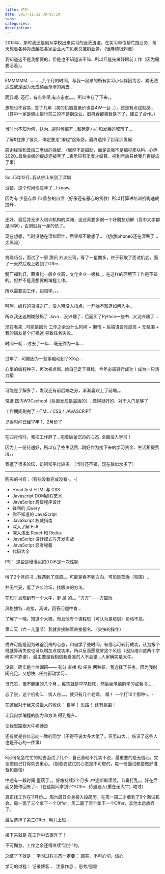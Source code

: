 ```yaml
---
title: 过程
date: 2017-11-22 00:06:20
tags:
categories:
description:
---
```

2015年，那时我还是刚从学校出来实习的迷茫渣渣，在实习单位帮忙跑业务，每天想着各种办法越过各家企业大门见老总推销业务。（很麻烦很刺激）

我知道这不是我想要的，但是也不知道该干嘛…所以只能先做好眼前工作（因为需要活着）。

---

EMMMMM…………几个月的时间，与我一起来的所有实习小伙伴因为苦、累无法适应或是因为无成绩而渐渐的离去…

而我呢..还行，有点业绩,有点态度。。。所以生存了下来。。

想想也不容易…签了几单（卖的机器最低价也要4W一台…），还是有点成就感..（其中一家是佛山排行前三的不锈钢企业，旧机器都被我换下了，建立了合作。）

---

当时也不知为何，认为…是时候离开…和确定方向和发展的城市了….

了解&犹豫了挺久，确定要走“编程”这条路，最终选择了到深圳发展..

感谢经理和丑拒二老板的挽留..（居然不是鼓励，而是说我不是编程那块料…心碎2020..最后业绩的提成还被黑了…表示只有季度才结算，拖到年后只给我几百提成了事）

---

So..15年12月..我从佛山来到了深圳

没错，这个时间快过年了…I know..

因为有 少量存款 和 膨胀的自信（好像还有恶心的贷款）所以打算进培训机构速成提升…

---

还好，最后并无步入培训机构的深渊，这还真要多谢一个好朋友劝解（高中大学都是同学），否则就背一身的债了。

现在想想，当时没他在深圳帮忙，后果都不敢想了…（想想Iphone6还在深丢了…太黑暗）

---

机缘巧合，面试了一家 腾讯 外派公司，等了一星期多，终于获取了面试机会，面了一天然后晚上收到了Offer..

鹅厂福利好，薪资比一般企业高，文化企业一级棒。。在这样的环境下工作是不错的。但并不是我想要的编程工作。

所以需要边工作，边自学。。。

---

呵呵，编程的领域之广，没人带没人指点。一开始不知道如何入手…

所以我迷迷糊糊鼓捣了 Java …没兴趣了.. 后面买了Python一些书…又没兴趣了…

现在看来…可能是因为 工作之余没什么时间 + 懒惰 + 后端语言难度高 + 无氛围 + 我的宿友是个打机迷 导致任务失败…

时间一耗….过去了一年….毫无作为一年….

---

过年了…可能因为一些事触动到了XX心…

心里的编程种子，再次被点燃…給自己定下目标，今年必需转行成功！成为一只活力猿


---

可能是了解多了，发现还有前后端之分，渐渐喜欢上了前端。。

常逛 国内W3Cschool（后面发现是盗版的）..做得挺好的，对于入门足够了

工作期间刷完了 HTML / CSS / JAVASCRIPT

记得时间已经17年 1、2月份了

---

在四月份时，我把工作辞了…抱着破釜沉舟的心态..全面投入学习！

因为上一份待遇好，所以存了些生活费…刚好作为接下来的学习资金、生活租房费用。。

我逛了很多论坛，访问知乎比较多。（当时还不错，现在貌似水多了）

---

购买的书有：（有些没看完或没看-。-）

- Head first HTML与 CSS
- Javascript DOM编程艺术
- JavaScript 高级程序设计
- 锋利的 jQuery
- 你不知道的 JavaScript
- JavaScript 权威指南
- 深入了解 Es6
- 深入浅出 React 和 Redux
- JavaScript 设计模式与开发实战
- JavaScript 忍者秘籍
- 代码大全

PS： 这些是慢慢买的0.0不是一次性额

---

啃了2个月的书…我遇到了瓶颈。。可能是看不到方向，可能是孤燥（氛围）..

并无气妥，逛了许久论坛，找解决的方法。

在知乎发现到有一个大牛，挺 屌 的。。“方方”——方应杭

风格独特…直接，真诚，回答问题中肯…

了解了一晚，知道个大概，而且他有个课程班（可认为是培训）价格不高。

第二天（六一儿童节）我就直接蹦着直接报名..（爽快的操作）

---

或许可能是因为破釜沉舟的心态，和自学了些时间，有信心可转行成功，认为报个班就算再失败也可以增加点成功率，所以反而愿意冒这个风险（因为培训这两个字确实不靠谱），最主要是我相信我看准的人不会错…人家确实是大牛。

没错，确实是个培训班—— 有分 直播 和 任务 两种班，我选择了任务，因为我时间充足。又想快…任务驱动学习..

很充实，很不健康的几个月….每天就是早早起床，然后坐电脑前学习或看书…..

忘了说，这个机构叫：饥人谷。。。就只有几个老师。 精！ 一个打10个那种-。-

在这里对于我来说最大的收获： 自学！ 思路！ 还有氛围！

让我自学编程的能力和方法 得到提升。

让我思路跟大牛老师走

还有就是各位志向一致的同学（不得不说太多大佬了。亚历山大。。结识了这些人也是开心的一件事）

---

8月份急急忙忙的就去面试了几个，自己基础不扎实不说，最重要的是无信心，完全把自己打得失去重心。（抱着去试试的心态是不可取的，每一份面试都要做好准备和自信）

中途有一段时间 堕落了。。好像持续2个月多..中途断断续续，节奏打乱。。好在后面又振作回来了~（在这期间拿到2个Offer…待遇迷人(重在无大牛)..略过）

真正找工作在11月份。。周六周日全身投入投简历，在周一周二才收到了9个面试机会，周一面了三个拿下一个Offer，周二面了两个拿下一个Offer，其他太远放弃了。

最后选择了第二Offer.. 明儿上班-.-

---

接下来就是 在工作中去提升了！

不可懈怠。工作之余还得继续“治疗”的。

总结了下就是： 学习过程心态一定要： 踏实、不可心切、信心

学习的过程： 记录博客 、 注意作息 、思考/思路